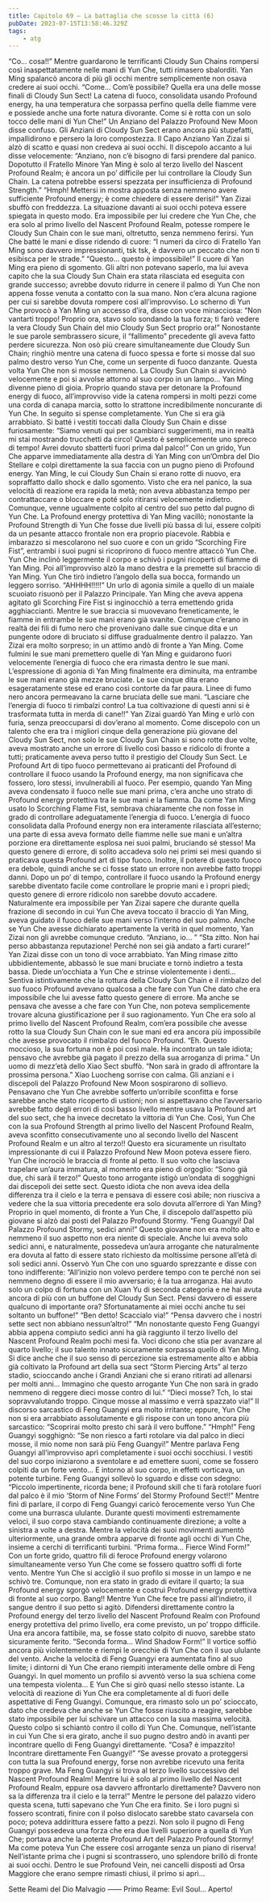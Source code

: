 ```yaml
---
title: Capitolo 69 – La battaglia che scosse la città (6)
pubDate: 2023-07-15T13:58:46.329Z
tags:
    - atg
---
```


“Co… cosa!!”
Mentre guardarono le terrificanti Cloudy Sun Chains rompersi così inaspettatamente nelle mani di Yun Che, tutti rimasero sbalorditi. Yan Ming spalancò ancora di più gli occhi mentre semplicemente non osava credere ai suoi occhi.
“Come… Com’è possibile? Quella era una delle mosse finali di Cloudy Sun Sect! La catena di fuoco, consolidata usando Profound energy, ha una temperatura che sorpassa perfino quella delle fiamme vere e possiede anche una forte natura divorante. Come si è rotta con un solo tocco delle mani di Yun Che!” Un Anziano del Palazzo Profound New Moon disse confuso.
Gli Anziani di Cloudy Sun Sect erano ancora più stupefatti, impallidirono e persero la loro compostezza. Il Capo Anziano Yan Zizai si alzò di scatto e quasi non credeva ai suoi occhi. Il discepolo accanto a lui disse velocemente: “Anziano, non c’è bisogno di farsi prendere dal panico. Dopotutto il Fratello Minore Yan Ming è solo al terzo livello del Nascent Profound Realm; è ancora un po’ difficile per lui controllare la Cloudy Sun Chain. La catena potrebbe essersi spezzata per insufficienza di Profound Strength.”
“Hmph! Mettersi in mostra apposta senza nemmeno avere sufficiente Profound energy; è come chiedere di essere derisi!” Yan Zizai sbuffò con freddezza. La situazione davanti ai suoi occhi poteva essere spiegata in questo modo. Era impossibile per lui credere che Yun Che, che era solo al primo livello del Nascent Profound Realm, potesse rompere le Cloudy Sun Chain con le sue mani, oltretutto, senza nemmeno ferirsi.
Yun Che batté le mani e disse ridendo di cuore: “I numeri da circo di Fratello Yan Ming sono davvero impressionanti, tsk tsk, è davvero un peccato che non ti esibisca per le strade.”
“Questo… questo è impossibile!” Il cuore di Yan Ming era pieno di sgomento. Gli altri non potevano saperlo, ma lui aveva capito che la sua Cloudy Sun Chain era stata rilasciata ed eseguita con grande successo; avrebbe dovuto ridurre in cenere il palmo di Yun Che non appena fosse venuta a contatto con la sua mano. Non c’era alcuna ragione per cui si sarebbe dovuta rompere così all’improvviso.
Lo scherno di Yun Che provocò a Yan Ming un accesso d’ira, disse con voce minacciosa: “Non vantarti troppo! Proprio ora, stavo solo sondando la tua forza; ti farò vedere la vera Cloudy Sun Chain del mio Cloudy Sun Sect proprio ora!”
Nonostante le sue parole sembrassero sicure, il “fallimento” precedente gli aveva fatto perdere sicurezza. Non osò più creare simultaneamente due Cloudy Sun Chain; ringhiò mentre una catena di fuoco spessa e forte si mosse dal suo palmo destro verso Yun Che, come un serpente di fuoco danzante.
Questa volta Yun Che non si mosse nemmeno. La Cloudy Sun Chain si avvicinò velocemente e poi si avvolse attorno al suo corpo in un lampo… Yan Ming divenne pieno di gioia. Proprio quando stava per detonare la Profound energy di fuoco, all’improvviso vide la catena rompersi in molti pezzi come una corda di canapa marcia, sotto lo strattone incredibilmente noncurante di Yun Che.
In seguito si spense completamente.
Yun Che si era già arrabbiato. Si batté i vestiti toccati dalla Cloudy Sun Chain e disse furiosamente: “Siamo venuti qui per scambiarci suggerimenti, ma in realtà mi stai mostrando trucchetti da circo! Questo è semplicemente uno spreco di tempo! Avrei dovuto sbatterti fuori prima dal palco!”
Con un grido, Yun Che apparve immediatamente alla destra di Yan Ming con un’Ombra del Dio Stellare e colpì direttamente la sua faccia con un pugno pieno di Profound energy. Yan Ming, le cui Cloudy Sun Chain si erano rotte di nuovo, era sopraffatto dallo shock e dallo sgomento. Visto che era nel panico, la sua velocità di reazione era rapida la metà; non aveva abbastanza tempo per contrattaccare o bloccare e poté solo ritirarsi velocemente indietro. Comunque, venne ugualmente colpito al centro del suo petto dal pugno di Yun Che.
La Profound energy protettiva di Yan Ming vacillò; nonostante la Profound Strength di Yun Che fosse due livelli più bassa di lui, essere colpiti da un pesante attacco frontale non era proprio piacevole.
Rabbia e imbarazzo si mescolarono nel suo cuore e con un grido “Scorching Fire Fist”, entrambi i suoi pugni si ricoprirono di fuoco mentre attaccò Yun Che.
Yun Che inclinò leggermente il corpo e schivò i pugni ricoperti di fiamme di Yan Ming. Poi all’improvviso alzò la mano destra e la premette sul braccio di Yan Ming. Yun Che tirò indietro l’angolo della sua bocca, formando un leggero sorriso.
“AHHHH!!!!!”
Un urlo di agonia simile a quello di un maiale scuoiato risuonò per il Palazzo Principale. Yan Ming che aveva appena agitato gli Scorching Fire Fist si inginocchiò a terra emettendo grida agghiaccianti. Mentre le sue braccia si muovevano freneticamente, le fiamme in entrambe le sue mani erano già svanite.
Comunque c’erano in realtà dei fili di fumo nero che provenivano dalle sue cinque dita e un pungente odore di bruciato si diffuse gradualmente dentro il palazzo.
Yan Zizai era molto sorpreso; in un attimo andò di fronte a Yan Ming. Come fulmini le sue mani premettero quelle di Yan Ming e guidarono fuori velocemente l’energia di fuoco che era rimasta dentro le sue mani.
L’espressione di agonia di Yan Ming finalmente era diminuita, ma entrambe le sue mani erano già mezze bruciate. Le sue cinque dita erano esageratamente stese ed erano così contorte da far paura. Linee di fumo nero ancora permeavano la carne bruciata delle sue mani.
“Lasciare che l’energia di fuoco ti rimbalzi contro! La tua coltivazione di questi anni si è trasformata tutta in merda di cane!!” Yan Zizai guardò Yan Ming e urlò con furia, senza preoccuparsi di dov’erano al momento. Come discepolo con un talento che era tra i migliori cinque della generazione più giovane del Cloudy Sun Sect, non solo le sue Cloudy Sun Chain si sono rotte due volte, aveva mostrato anche un errore di livello così basso e ridicolo di fronte a tutti; praticamente aveva perso tutto il prestigio del Cloudy Sun Sect.
Le Profound Art di tipo fuoco permettevano ai praticanti del Profound di controllare il fuoco usando la Profound energy, ma non significava che fossero, loro stessi, invulnerabili al fuoco. Per esempio, quando Yan Ming aveva condensato il fuoco nelle sue mani prima, c’era anche uno strato di Profound energy protettiva tra le sue mani e la fiamma.
Da come Yan Ming usato lo Scorching Flame Fist, sembrava chiaramente che non fosse in grado di controllare adeguatamente l’energia di fuoco. L’energia di fuoco consolidata dalla Profound energy non era interamente rilasciata all’esterno; una parte di essa aveva formato delle fiamme nelle sue mani e un’altra porzione era direttamente esplosa nei suoi palmi, bruciando sé stesso! Ma questo genere di errore, di solito accadeva solo nei primi sei mesi quando si praticava questa Profound art di tipo fuoco. Inoltre, il potere di questo fuoco era debole, quindi anche se ci fosse stato un errore non avrebbe fatto troppi danni. Dopo un po’ di tempo, controllare il fuoco usando la Profound energy sarebbe diventato facile come controllare le proprie mani e i propri piedi; questo genere di errore ridicolo non sarebbe dovuto accadere.
Naturalmente era impossibile per Yan Zizai sapere che durante quella frazione di secondo in cui Yun Che aveva toccato il braccio di Yan Ming, aveva guidato il fuoco delle sue mani verso l’interno del suo palmo. Anche se Yun Che avesse dichiarato apertamente la verità in quel momento, Yan Zizai non gli avrebbe comunque creduto.
“Anziano, io… ”
“Sta zitto. Non hai perso abbastanza reputazione! Perché non sei già andato a farti curare!”
Yan Zizai disse con un tono di voce arrabbiato.
Yan Ming rimase zitto ubbidientemente, abbassò le sue mani bruciate e tornò indietro a testa bassa. Diede un’occhiata a Yun Che e strinse violentemente i denti… Sentiva istintivamente che la rottura della Cloudy Sun Chain e il rimbalzo del suo fuoco Profound avevano qualcosa a che fare con Yun Che dato che era impossibile che lui avesse fatto questo genere di errore. Ma anche se pensava che avesse a che fare con Yun Che, non poteva semplicemente trovare alcuna giustificazione per il suo ragionamento. Yun Che era solo al primo livello del Nascent Profound Realm, com’era possibile che avesse rotto la sua Cloudy Sun Chain con le sue mani ed era ancora più impossibile che avesse provocato il rimbalzo del fuoco Profound.
“Eh. Questo moccioso, la sua fortuna non è poi così male. Ha incontrato un tale idiota; pensavo che avrebbe già pagato il prezzo della sua arroganza di prima.” Un uomo di mezz’età dello Xiao Sect sbuffò.
“Non sarà in grado di affrontare la prossima persona.” Xiao Luocheng sorrise con calma.
Gli anziani e i discepoli del Palazzo Profound New Moon sospirarono di sollievo. Pensavano che Yun Che avrebbe sofferto un’orribile sconfitta e forse sarebbe anche stato ricoperto di ustioni; non si aspettavano che l’avversario avrebbe fatto degli errori di così basso livello mentre usava la Profound art del suo sect, che ha invece decretato la vittoria di Yun Che. Così, Yun Che con la sua Profound Strength al primo livello del Nascent Profound Realm, aveva sconfitto consecutivamente uno al secondo livello del Nascent Profound Realm e un altro al terzo!!
Questo era sicuramente un risultato impressionante di cui il Palazzo Profound New Moon poteva essere fiero.
Yun Che incrociò le braccia di fronte al petto. Il suo volto che lasciava trapelare un’aura immatura, al momento era pieno di orgoglio: “Sono già due, chi sarà il terzo!”
Questo tono arrogante istigò un’ondata di sogghigni dai discepoli dei sette sect. Questo idiota che non aveva idea della differenza tra il cielo e la terra e pensava di essere così abile; non riusciva a vedere che la sua vittoria precedente era solo dovuta all’errore di Yan Ming?
Proprio in quel momento, di fronte a Yun Che, il discepolo dall’aspetto più giovane si alzò dai posti del Palazzo Profound Stormy.
“Feng Guangyi! Dal Palazzo Profound Stormy, sedici anni!” Questo giovane non era molto alto e nemmeno il suo aspetto non era niente di speciale. Anche lui aveva solo sedici anni, e naturalmente, possedeva un’aura arrogante che naturalmente era dovuta al fatto di essere stato richiesto da moltissime persone all’età di soli sedici anni. Osservò Yun Che con uno sguardo sprezzante e disse con tono indifferente: ”All’inizio non volevo perdere tempo con te perché non sei nemmeno degno di essere il mio avversario; è la tua arroganza. Hai avuto solo un colpo di fortuna con un Xuan Yu di seconda categoria e ne hai avuta ancora di più con un buffone del Cloudy Sun Sect. Pensi davvero di essere qualcuno di importante ora? Sfortunatamente ai miei occhi anche tu sei soltanto un buffone!”
“Ben detto! Scaccialo via!”
“Pensa davvero che i nostri sette sect non abbiano nessun’altro!”
“Mn nonostante questo Feng Guangyi abbia appena compiuto sedici anni ha già raggiunto il terzo livello del Nascent Profound Realm pochi mesi fa. Voci dicono che stia per avanzare al quarto livello; il suo talento innato sicuramente sorpassa quello di Yan Ming. Si dice anche che il suo senso di percezione sia estremamente alto e abbia già coltivato la Profound art della sua sect “Storm Piercing Arts” al terzo stadio, scioccando anche i Grandi Anziani che si erano ritirati ad allenarsi per molti anni… Immagino che questo arrogante Yun Che non sarà in grado nemmeno di reggere dieci mosse contro di lui.”
“Dieci mosse? Tch, lo stai sopravvalutando troppo. Cinque mosse al massimo e verrà spazzato via!”
Il discorso sarcastico di Feng Guangyi era molto irritante; eppure, Yun Che non si era arrabbiato assolutamente e gli rispose con un tono ancora più sarcastico: “Scoprirai molto presto chi sarà il vero buffone.”
“Hmph!” Feng Guangyi sogghignò: “Se non riesco a farti rotolare via dal palco in dieci mosse, il mio nome non sarà più Feng Guangyi!”
Mentre parlava Feng Guangyi all’improvviso aprì completamente i suoi occhi socchiusi. I vestiti del suo corpo iniziarono a sventolare e ad emettere suoni, come se fossero colpiti da un forte vento… E intorno al suo corpo, in effetti vorticava, un potente turbine.
Feng Guangyi sollevò lo sguardo e disse con sdegno: “Piccolo impertinente, ricorda bene; il Profound skill che ti farà rotolare fuori dal palco è il mio ‘Storm of Nine Forms’ del Stormy Profound Sect!!”
Mentre finì di parlare, il corpo di Feng Guangyi caricò ferocemente verso Yun Che come una burrasca ululante.
Durante questi movimenti estremamente veloci, il suo corpo stava cambiando continuamente direzione; a volte a sinistra a volte a destra. Mentre la velocità dei suoi movimenti aumentò ulteriormente, una grande ombra apparve di fronte agli occhi di Yun Che, insieme a cerchi di terrificanti turbini.
“Prima forma… Fierce Wind Form!”
Con un forte grido, quattro fili di feroce Profound energy volarono simultaneamente verso Yun Che come se fossero quattro soffi di forte vento. Mentre Yun Che si accigliò il suo profilo si mosse in un lampo e ne schivò tre. Comunque, non era stato in grado di evitare il quarto; la sua Profound energy sgorgò velocemente e costruì Profound energy protettiva di fronte al suo corpo.
Bang!!
Mentre Yun Che fece tre passi all’indietro, il sangue dentro il suo petto si agitò. Difendersi direttamente contro la Profound energy del terzo livello del Nascent Profound Realm con Profound energy protettiva del primo livello, era come previsto, un po’ troppo difficile. Una era ancora fattibile, ma, se fosse stato colpito di nuovo, sarebbe stato sicuramente ferito.
“Seconda forma… Wind Shadow Form!”
Il vortice soffiò ancora più violentemente e riempì le orecchie di Yun Che con il suo ululante del vento. Anche la velocità di Feng Guangyi era aumentata fino al suo limite; i dintorni di Yun Che erano riempiti interamente delle ombre di Feng Guangyi. In quel momento un profilo si avventò verso la sua schiena come una tempesta violenta… E Yun Che si girò quasi nello stesso istante.
La velocità di reazione di Yun Che era completamente al di fuori delle aspettative di Feng Guangyi. Comunque, era rimasto solo un po’ scioccato, dato che credeva che anche se Yun Che fosse riuscito a reagire, sarebbe stato impossibile per lui schivare un attacco con la sua massima velocità. Questo colpo si schiantò contro il collo di Yun Che.
Comunque, nell’istante in cui Yun Che si era girato, anche il suo pugno destro andò in avanti per incontrare quello di Feng Guangyi direttamente.
“Cosa? è impazzito! Incontrare direttamente Fen Guangyi!”
“Se avesse provato a proteggersi con tutta la sua Profound energy, forse non avrebbe ricevuto una ferita troppo grave. Ma Feng Guangyi si trova al terzo livello successivo del Nascent Profound Realm! Mentre lui è solo al primo livello del Nascent Profound Realm, eppure osa davvero affrontarlo direttamente? Davvero non sa la differenza tra il cielo e la terra!”
Mentre le persone del palazzo videro questa scena, tutti sapevano che Yun Che era finito. Se i loro pugni si fossero scontrati, finire con il polso dislocato sarebbe stato cavarsela con poco; poteva addirittura essere fatto a pezzi. Non solo il pugno di Feng Guangyi possedeva una forza che era due livelli superiore a quella di Yun Che; portava anche la potente Profound Art del Palazzo Profound Stormy!
Ma come poteva Yun Che essere così arrogante senza un piano di riserva!
Nell’istante prima che i pugni si scontrassero, uno splendore brillò di fronte ai suoi occhi. Dentro le sue Profound Vein, nei cancelli disposti ad Orsa Maggiore che erano sempre rimasti chiusi, il primo si aprì…

Sette Reami del Dio Malvagio —— Primo Reame: Evil Soul… Aperto!



